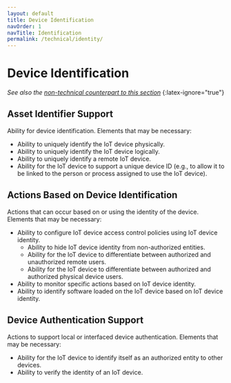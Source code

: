 ```yaml
---
layout: default
title: Device Identification
navOrder: 1
navTitle: Identification
permalink: /technical/identity/
---
```


# Device Identification

_See also the [non-technical counterpart to this section](../_Nontechnical/identity.md)_
{:latex-ignore="true"}

## Asset Identifier Support

Ability for device identification. Elements that may be necessary:

- Ability to uniquely identify the IoT device physically.
- Ability to uniquely identify the IoT device logically.
- Ability to uniquely identify a remote IoT device.
- Ability for the IoT device to support a unique device ID (e.g., to allow it to be linked to the person or process assigned to use the IoT device).

## Actions Based on Device Identification

Actions that can occur based on or using the identity of the device. Elements that may be necessary:

- Ability to configure IoT device access control policies using IoT device identity.
  - Ability to hide IoT device identity from non-authorized entities.
  - Ability for the IoT device to differentiate between authorized and unauthorized remote users.
  - Ability for the IoT device to differentiate between authorized and authorized physical device users.
- Ability to monitor specific actions based on IoT device identity.
- Ability to identify software loaded on the IoT device based on IoT device identity.

## Device Authentication Support

Actions to support local or interfaced device authentication. Elements that may be necessary:

- Ability for the IoT device to identify itself as an authorized entity to other devices.
- Ability to verify the identity of an IoT device.
